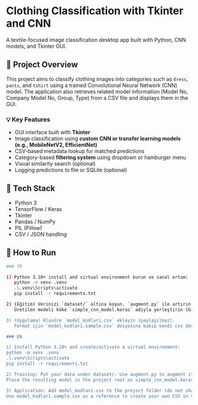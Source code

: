 # Clothing Classification with Tkinter and CNN

A textile-focused image classification desktop app built with Python, CNN models, and Tkinter GUI.

## 📌 Project Overview

This project aims to classify clothing images into categories such as `dress`, `pants`, and `tshirt` using a trained Convolutional Neural Network (CNN) model. The application also retrieves related model information (Model No, Company Model No, Group, Type) from a CSV file and displays them in the GUI.

### 💡 Key Features

- GUI interface built with **Tkinter**
- Image classification using **custom CNN or transfer learning models (e.g., MobileNetV2, EfficientNet)**
- CSV-based metadata lookup for matched predictions
- Category-based **filtering system** using dropdown or hamburger menu
- Visual similarity search (optional)
- Logging predictions to file or SQLite (optional)

## 🧠 Tech Stack

- Python 3
- TensorFlow / Keras
- Tkinter
- Pandas / NumPy
- PIL (Pillow)
- CSV / JSON handling

## 🚀 How to Run

```bash
### TR

1) Python 3.10+ install and virtual environment kurun ve sanal ortam:
   python -m venv .venv
   .\.venv\Scripts\activate
   pip install -r requirements.txt

2) (Eğitim) Verinizi `dataset/` altına koyun. `augment.py` ile artırın, `train_model.py` ile eğitin.
   Üretilen modeli köke `simple_cnn_model.keras` adıyla yerleştirin (Git'e dahil edilmez).

3) (Uygulama) Klasöre `model_kodlari.csv` ekleyin (paylaşılmaz).
   Format için `model_kodlari.sample.csv` dosyasına bakıp kendi csv dosyanızı oluşturun.

### EN

1) Install Python 3.10+ and create/activate a virtual environment:
python -m venv .venv
.\.venv\Scripts\activate
pip install -r requirements.txt

2) Training: Put your data under dataset/. Use augment.py to augment it, then train_model.py to train.
Place the resulting model in the project root as simple_cnn_model.keras (not committed to Git).

3) Application: Add model_kodlari.csv to the project folder (do not share/commit).
Use model_kodlari.sample.csv as a reference to create your own CSV in the same format.
